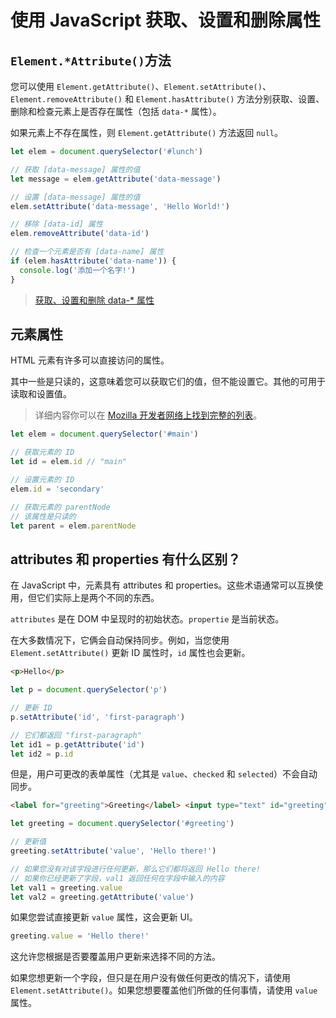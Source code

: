 # 使用 JavaScript 获取、设置和删除属性

## `Element.*Attribute()`方法

您可以使用 `Element.getAttribute()`、`Element.setAttribute()`、`Element.removeAttribute()` 和 `Element.hasAttribute()` 方法分别获取、设置、删除和检查元素上是否存在属性（包括 `data-*` 属性）。

如果元素上不存在属性，则 `Element.getAttribute()` 方法返回 `null`。

```js
let elem = document.querySelector('#lunch')

// 获取 [data-message] 属性的值
let message = elem.getAttribute('data-message')

// 设置 [data-message] 属性的值
elem.setAttribute('data-message', 'Hello World!')

// 移除 [data-id] 属性
elem.removeAttribute('data-id')

// 检查一个元素是否有 [data-name] 属性
if (elem.hasAttribute('data-name')) {
  console.log('添加一个名字!')
}
```

> [获取、设置和删除 data-\* 属性](https://www.jianshu.com/p/a54036587917)

## 元素属性

HTML 元素有许多可以直接访问的属性。

其中一些是只读的，这意味着您可以获取它们的值，但不能设置它。其他的可用于读取和设置值。

> 详细内容你可以在 [Mozilla 开发者网络上找到完整的列表](https://developer.mozilla.org/en-US/docs/Web/API/element)。

```js
let elem = document.querySelector('#main')

// 获取元素的 ID
let id = elem.id // "main"

// 设置元素的 ID
elem.id = 'secondary'

// 获取元素的 parentNode
// 该属性是只读的
let parent = elem.parentNode
```

## attributes 和 properties 有什么区别？

在 JavaScript 中，元素具有 attributes 和 properties。这些术语通常可以互换使用，但它们实际上是两个不同的东西。

`attributes` 是在 DOM 中呈现时的初始状态。`propertie` 是当前状态。

在大多数情况下，它俩会自动保持同步。例如，当您使用 `Element.setAttribute()` 更新 ID 属性时，`id` 属性也会更新。

```html
<p>Hello</p>
```

```js
let p = document.querySelector('p')

// 更新 ID
p.setAttribute('id', 'first-paragraph')

// 它们都返回 "first-paragraph"
let id1 = p.getAttribute('id')
let id2 = p.id
```

但是，用户可更改的表单属性（尤其是 `value`、`checked` 和 `selected`）不会自动同步。

```html
<label for="greeting">Greeting</label> <input type="text" id="greeting" />
```

```js
let greeting = document.querySelector('#greeting')

// 更新值
greeting.setAttribute('value', 'Hello there!')

// 如果您没有对该字段进行任何更新，那么它们都将返回 Hello there!
// 如果你已经更新了字段，val1 返回任何在字段中输入的内容
let val1 = greeting.value
let val2 = greeting.getAttribute('value')
```

如果您尝试直接更新 `value` 属性，这会更新 UI。

```js
greeting.value = 'Hello there!'
```

这允许您根据是否要覆盖用户更新来选择不同的方法。

如果您想更新一个字段，但只是在用户没有做任何更改的情况下，请使用 `Element.setAttribute()`。如果您想要覆盖他们所做的任何事情，请使用 `value` 属性。
